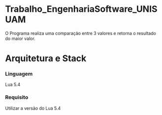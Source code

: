 # Trabalho_EngenhariaSoftware_UNISUAM
O Programa realiza uma comparação entre 3 valores e retorna o resultado do maior valor. 

# Arquitetura e Stack
### Linguagem
Lua 5.4
### Requisito
Utilizar a versão do Lua 5.4
